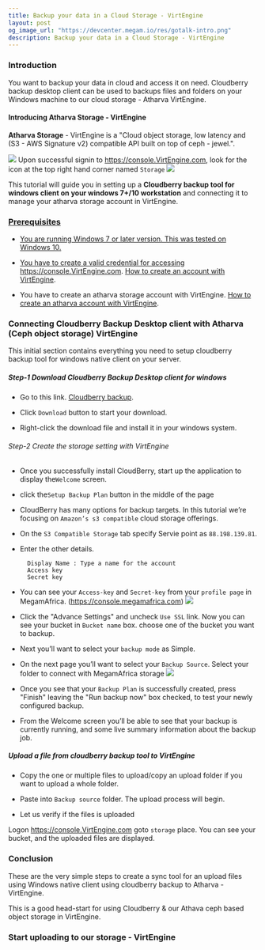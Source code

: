 ```yaml
---
title: Backup your data in a Cloud Storage - VirtEngine
layout: post
og_image_url: "https://devcenter.megam.io/res/gotalk-intro.png"
description: Backup your data in a Cloud Storage - VirtEngine
---
```


### Introduction
You want to backup your data in cloud and access it on need.
Cloudberry backup desktop client can be used to backups files and folders on your Windows machine to our cloud storage - Atharva VirtEngine.

#### Introducing Atharva Storage - VirtEngine

**Atharva Storage** - VirtEngine is a "Cloud object storage, low latency and (S3 - AWS Signature v2) compatible API  built on top of ceph - jewel.".

![](https://blog.virtengine.com/content/images/2016/06/storage-1.jpg)
Upon successful signin to https://console.VirtEngine.com, look for the icon
 at the top right hand corner named `Storage`
![](https://blog.virtengine.com/content/images/2016/06/atharva-1.jpg)

This tutorial will guide you in setting up a **Cloudberry backup tool for windows client on your windows 7+/10 workstation** and connecting it to manage your atharva storage account in VirtEngine.
<a href="https://console.VirtEngine.com" target="_blank">
 

### Prerequisites

* You are running Windows 7 or later version. This was tested on Windows 10.

* You have to create a valid credential for accessing https://console.VirtEngine.com. [How to create an account with VirtEngine](https://devcenter.megam.io/2016/05/27/how-to-launch-ubuntu/).

* You have to create an atharva storage account with VirtEngine. [How to create an atharva account with VirtEngine](https://devcenter.megam.io/2016/06/17/getting-started-atharva-storage-in-VirtEngine/).

### Connecting Cloudberry Backup Desktop client with Atharva (Ceph object storage) VirtEngine

This initial section contains everything you need to setup cloudberry backup tool for windows native client on your server.

##### Step-1 Download Cloudberry Backup Desktop client for windows

* Go to this link. <a href="https://www.cloudberrylab.com/download-thanks.aspx?prod=cbbackup" target="_blank">Cloudberry backup</a>.

* Click `Download` button to start your download.

* Right-click the download file and install it in your windows system.

###### Step-2 Create the storage setting with VirtEngine

* Once you successfully install CloudBerry, start up the application to display the`Welcome` screen.

* click the`Setup Backup Plan` button in the middle of the page

* CloudBerry has many options for backup targets. In this tutorial we’re focusing on `Amazon’s s3 compatible` cloud storage offerings.

* On the `S3 Compatible Storage` tab specify Servie point as `88.198.139.81`.

* Enter the other details.

    	Display Name : Type a name for the account
		Access key
		Secret key
* You can see your `Access-key` and `Secret-key` from your `profile page` in MegamAfrica. (https://console.megamafrica.com)
![](https://blog.virtengine.com/content/images/2016/06/cloudberry-aws-s3-account-info.png)

* Click the "Advance Settings" and uncheck `Use SSL` link. Now you can see your bucket in `Bucket name` box. choose one of the bucket  you want to backup.

* Next you’ll want to select your `backup mode` as Simple.

* On the next page you’ll want to select your `Backup Source`. Select your folder to connect with MegamAfrica storage
![](https://blog.virtengine.com/content/images/2016/06/cloudberry-backup-wizard-backup-source.png)

* Once you see that your `Backup Plan` is successfully created, press "Finish" leaving the "Run backup now" box checked, to test your newly configured backup.

* From the Welcome screen you’ll be able to see that your backup is currently running, and some live summary information about the backup job.

##### Upload a file from cloudberry backup tool to VirtEngine

* Copy the one or multiple files to upload/copy an upload folder if you want to upload a whole folder.

* Paste into `Backup source` folder. The upload process will begin.

* Let us verify if the files is uploaded

Logon https://console.VirtEngine.com goto `storage` place. You can see your bucket, and the uploaded files are displayed.

### Conclusion

These are the very simple steps to create a sync tool for an upload files using Windows native client using cloudberry backup to Atharva - VirtEngine.

This is a good head-start for using Cloudberry  & our Athava ceph based object storage in VirtEngine.

### Start uploading to our storage - VirtEngine

<a href="https://console.VirtEngine.com" target="_blank">
 
